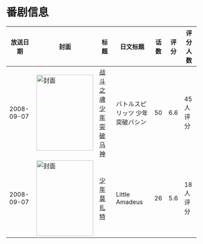 # 番剧信息

|放送日期|封面|标题|日文标题|话数|评分|评分人数|
|---|---|---|---|---|---|---|
|2008-09-07|<img src="https://lain.bgm.tv/pic/cover/c/f4/d0/55144_9TRgf.jpg" alt="封面" style="width:150px;height:200px;object-fit:cover;">|[战斗之魂 少年突破马神](https://bangumi.tv/subject/55144)|バトルスピリッツ 少年突破バシン|50|6.6|45人评分|
|2008-09-07|<img src="https://lain.bgm.tv/pic/cover/c/4c/8b/113654_sJCqR.jpg" alt="封面" style="width:150px;height:200px;object-fit:cover;">|[少年莫扎特](https://bangumi.tv/subject/113654)|Little Amadeus|26|5.6|18人评分|
